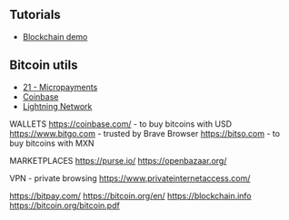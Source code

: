 ## Tutorials

- [Blockchain demo](https://collapsed.co/)


## Bitcoin utils

- [21 - Micropayments](https://21.co)
- [Coinbase](https://www.coinbase.com/)
- [Lightning Network](https://lightning.network/)


WALLETS
https://coinbase.com/  - to buy bitcoins with USD
https://www.bitgo.com - trusted by Brave Browser
https://bitso.com - to buy bitcoins with MXN

MARKETPLACES
https://purse.io/
https://openbazaar.org/


VPN - private browsing
https://www.privateinternetaccess.com/

https://bitpay.com/
https://bitcoin.org/en/
https://blockchain.info
https://bitcoin.org/bitcoin.pdf